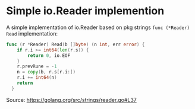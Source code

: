 # Simple io.Reader implemention
A simple implementation of io.Reader based on pkg strings `func (*Reader) Read` implementation:

```go
func (r *Reader) Read(b []byte) (n int, err error) {
  	if r.i >= int64(len(r.s)) {
  		return 0, io.EOF
  	}
  	r.prevRune = -1
  	n = copy(b, r.s[r.i:])
  	r.i += int64(n)
  	return
  }
```

Source: https://golang.org/src/strings/reader.go#L37
